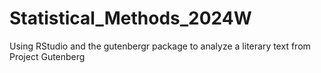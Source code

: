 # Statistical_Methods_2024W
Using RStudio and the gutenbergr package to analyze a literary text from Project Gutenberg
